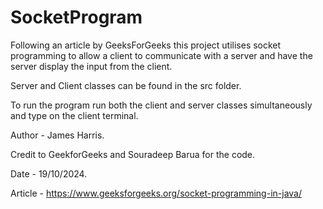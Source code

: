 # SocketProgram
Following an article by GeeksForGeeks this project utilises socket programming to allow a client to communicate with a server and have the server display the input from the client.

Server and Client classes can be found in the src folder.

To run the program run both the client and server classes simultaneously and type on the client terminal.

Author - James Harris.

Credit to GeekforGeeks and Souradeep Barua for the code.

Date - 19/10/2024.

Article - https://www.geeksforgeeks.org/socket-programming-in-java/

